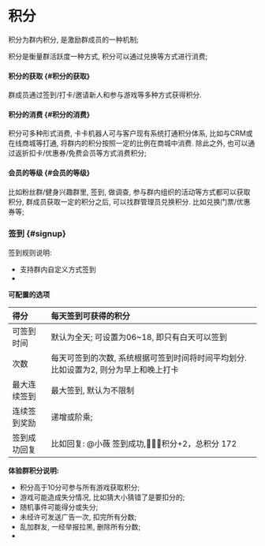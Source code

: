 # 积分

积分为群内积分, 是激励群成员的一种机制;

积分是衡量群活跃度一种方式, 积分可以通过兑换等方式进行消费;

#### 积分的获取 {#积分的获取}

群成员通过签到/打卡/邀请新人和参与游戏等多种方式获得积分.

#### 积分的消费 {#积分的消费}

积分可多种形式消费, 卡卡机器人可与客户现有系统打通积分体系, 比如与CRM或在线商城等打通, 将群内的积分按照一定的比例在商城中消费. 除此之外, 也可以通过返折扣卡/优惠券/免费会员等方式消费积分;

#### 会员的等级 {#会员的等级}

比如粉丝群/健身兴趣群里, 签到, 做调查, 参与群内组织的活动等方式都可以获取积分, 群成员获取一定的积分之后, 可以找群管理员兑换积分. 比如兑换门票/优惠券等;

### 签到 {#signup}

签到规则说明:

* 支持群内自定义方式签到
* 
**可配置的选项**

| 得分 | 每天签到可获得的积分 |
| :--- | :--- |
| 可签到时间 | 默认为全天; 可设置为06~18, 即只有白天可以签到 |
| 次数 | 每天可签到的次数, 系统根据可签到时间将时间平均划分. 比如设置为2, 则分为早上和晚上打卡 |
| 最大连续签到 | 最大签到, 默认为不限制 |
| 连续签到奖励 | 递增或阶乘; |
| 签到成功回复 | 比如回复: @小薇 签到成功,🌹🌹🌹积分+2，总积分 172 |



**体验群积分说明:**

* 积分高于10分可参与所有游戏获取积分;
* 游戏可能造成失分情况, 比如猜大小猜错了是要扣分的;
* 随机事件可能得分或失分;
* 未经许可发送广告一次, 扣完所有分数;
* 乱加群友, 一经举报拉黑, 删除所有分数;
* 


